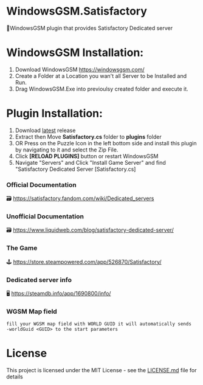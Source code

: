 # WindowsGSM.Satisfactory
🧩WindowsGSM plugin that provides Satisfactory Dedicated server

# WindowsGSM Installation: 
1. Download  WindowsGSM https://windowsgsm.com/ 
2. Create a Folder at a Location you wan't all Server to be Installed and Run.
4. Drag WindowsGSM.Exe into previoulsy created folder and execute it.

# Plugin Installation:
1. Download [latest](https://github.com/ohmcodes/WindowsGSM.Satisfactory/releases/latest) release
2. Extract then Move **Satisfactory.cs** folder to **plugins** folder
3. OR Press on the Puzzle Icon in the left bottom side and install this plugin by navigating to it and select the Zip File.
4. Click **[RELOAD PLUGINS]** button or restart WindowsGSM
5. Navigate "Servers" and Click "Install Game Server" and find "Satisfactory Dedicated Server [Satisfactory.cs]

### Official Documentation
🗃️ https://satisfactory.fandom.com/wiki/Dedicated_servers

### Unofficial Documentation
🗃️ https://www.liquidweb.com/blog/satisfactory-dedicated-server/

### The Game
🕹️ https://store.steampowered.com/app/526870/Satisfactory/

### Dedicated server info
🖥️ https://steamdb.info/app/1690800/info/


### WGSM Map field
```
fill your WGSM map field with WORLD GUID it will automatically sends
-worldGuid <GUID> to the start parameters
```

# License
This project is licensed under the MIT License - see the <a href="https://github.com/ohmcodes/WindowsGSM.Satisfactory/blob/main/LICENSE">LICENSE.md</a> file for details
